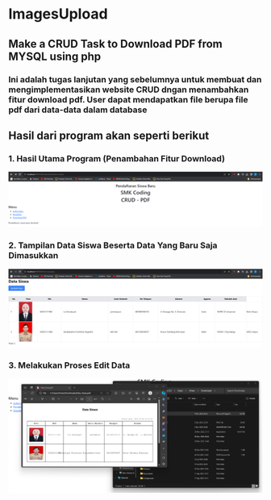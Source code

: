 # ImagesUpload

## Make a CRUD Task to Download PDF from MYSQL using php 

### Ini adalah tugas lanjutan yang sebelumnya untuk membuat dan mengimplementasikan website CRUD dngan menambahkan fitur download pdf. User dapat mendapatkan file berupa file pdf dari data-data dalam database

## Hasil dari program akan seperti berikut 

### 1. Hasil Utama Program (Penambahan Fitur Download)
![First](img/tampilan_utama.png)

### 2. Tampilan Data Siswa Beserta Data Yang Baru Saja Dimasukkan
![Third](img/listnama.png)

### 3. Melakukan Proses Edit Data
![Four](img/filepdf.png)
